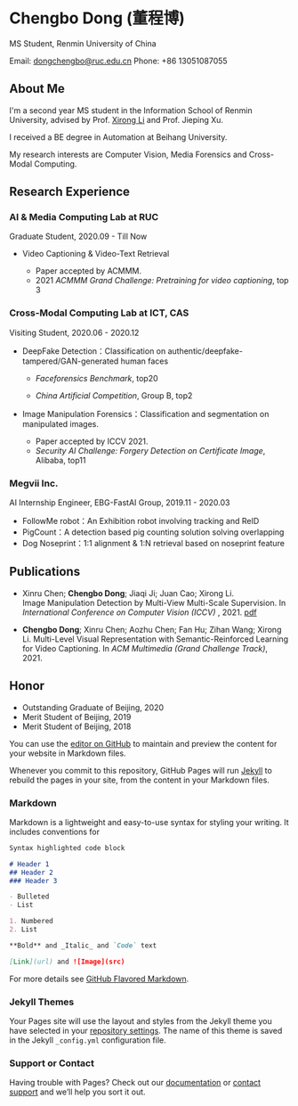 # **Chengbo Dong (董程博)**
MS Student, Renmin University of China

Email: dongchengbo@ruc.edu.cn  Phone: +86 13051087055

## **About Me**
I'm a second year MS student in the Information School of Renmin University, advised by Prof. [Xirong Li](http://lixirong.net/) and Prof. Jieping Xu.

I received a BE degree in Automation at Beihang University.

My research interests are Computer Vision, Media Forensics and Cross-Modal Computing.

## **Research Experience**
### **AI \& Media Computing Lab at RUC**
Graduate Student,             2020.09 - Till Now


- Video Captioning \& Video-Text Retrieval

    - Paper accepted by ACMMM.
    - 2021 *ACMMM Grand Challenge: Pretraining for video captioning*, top 3

### **Cross-Modal Computing Lab at ICT, CAS**
Visiting Student, 2020.06 - 2020.12

- DeepFake Detection：Classification on authentic/deepfake-tampered/GAN-generated human faces

    - *Faceforensics Benchmark*,  top20

    - *China Artificial Competition*, Group B, top2

- Image Manipulation Forensics：Classification and segmentation on manipulated images.

    - Paper accepted by ICCV 2021.
    - *Security AI Challenge: Forgery Detection on Certificate Image*, Alibaba, top11

### **Megvii Inc.**
AI Internship Engineer, EBG-FastAI Group, 2019.11 - 2020.03

- FollowMe robot：An Exhibition robot involving tracking and ReID
- PigCount：A detection based pig counting solution solving overlapping
- Dog Noseprint：1:1 alignment \& 1:N retrieval based on noseprint feature

## **Publications**
- Xinru Chen; **Chengbo Dong**; Jiaqi Ji; Juan Cao; Xirong Li.  
Image Manipulation Detection by Multi-View Multi-Scale Supervision.
In *International Conference on Computer Vision (ICCV)* , 2021. [pdf](https://arxiv.org/abs/2104.06832/pdf)

- **Chengbo Dong**; Xinru Chen; Aozhu Chen; Fan Hu; Zihan Wang; Xirong Li. Multi-Level Visual Representation with Semantic-Reinforced Learning for Video Captioning. In *ACM Multimedia (Grand Challenge Track)*, 2021. 


## Honor
- Outstanding Graduate of Beijing, 2020
- Merit Student of Beijing, 2019
- Merit Student of Beijing, 2018

You can use the [editor on GitHub](https://github.com/dong03/dcb.github.io/edit/gh-pages/index.md) to maintain and preview the content for your website in Markdown files.

Whenever you commit to this repository, GitHub Pages will run [Jekyll](https://jekyllrb.com/) to rebuild the pages in your site, from the content in your Markdown files.

### Markdown

Markdown is a lightweight and easy-to-use syntax for styling your writing. It includes conventions for

```markdown
Syntax highlighted code block

# Header 1
## Header 2
### Header 3

- Bulleted
- List

1. Numbered
2. List

**Bold** and _Italic_ and `Code` text

[Link](url) and ![Image](src)
```

For more details see [GitHub Flavored Markdown](https://guides.github.com/features/mastering-markdown/).

### Jekyll Themes

Your Pages site will use the layout and styles from the Jekyll theme you have selected in your [repository settings](https://github.com/dong03/dcb.github.io/settings/pages). The name of this theme is saved in the Jekyll `_config.yml` configuration file.

### Support or Contact

Having trouble with Pages? Check out our [documentation](https://docs.github.com/categories/github-pages-basics/) or [contact support](https://support.github.com/contact) and we’ll help you sort it out.
